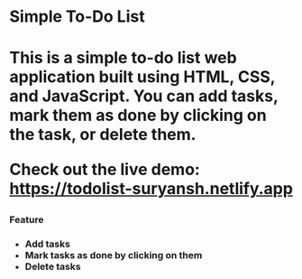 <h1>Simple To-Do List<h1>

This is a simple to-do list web application built using HTML, CSS, and JavaScript. You can add tasks, mark them as done by clicking on the task, or delete them.

Check out the live demo: https://todolist-suryansh.netlify.app

<h3>Feature<h3>
<ul>
<li>Add tasks</li>
<li>Mark tasks as done by clicking on them</li>
<li>Delete tasks</li>
</ul>
